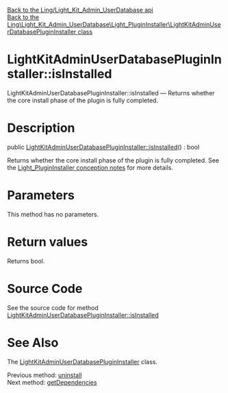 [Back to the Ling/Light_Kit_Admin_UserDatabase api](https://github.com/lingtalfi/Light_Kit_Admin_UserDatabase/blob/master/doc/api/Ling/Light_Kit_Admin_UserDatabase.md)<br>
[Back to the Ling\Light_Kit_Admin_UserDatabase\Light_PluginInstaller\LightKitAdminUserDatabasePluginInstaller class](https://github.com/lingtalfi/Light_Kit_Admin_UserDatabase/blob/master/doc/api/Ling/Light_Kit_Admin_UserDatabase/Light_PluginInstaller/LightKitAdminUserDatabasePluginInstaller.md)


LightKitAdminUserDatabasePluginInstaller::isInstalled
================



LightKitAdminUserDatabasePluginInstaller::isInstalled — Returns whether the core install phase of the plugin is fully completed.




Description
================


public [LightKitAdminUserDatabasePluginInstaller::isInstalled](https://github.com/lingtalfi/Light_Kit_Admin_UserDatabase/blob/master/doc/api/Ling/Light_Kit_Admin_UserDatabase/Light_PluginInstaller/LightKitAdminUserDatabasePluginInstaller/isInstalled.md)() : bool




Returns whether the core install phase of the plugin is fully completed.
See the [Light_PluginInstaller conception notes](https://github.com/lingtalfi/Light_PluginInstaller/blob/master/doc/pages/conception-notes.md) for more details.




Parameters
================

This method has no parameters.


Return values
================

Returns bool.








Source Code
===========
See the source code for method [LightKitAdminUserDatabasePluginInstaller::isInstalled](https://github.com/lingtalfi/Light_Kit_Admin_UserDatabase/blob/master/Light_PluginInstaller/LightKitAdminUserDatabasePluginInstaller.php#L45-L48)


See Also
================

The [LightKitAdminUserDatabasePluginInstaller](https://github.com/lingtalfi/Light_Kit_Admin_UserDatabase/blob/master/doc/api/Ling/Light_Kit_Admin_UserDatabase/Light_PluginInstaller/LightKitAdminUserDatabasePluginInstaller.md) class.

Previous method: [uninstall](https://github.com/lingtalfi/Light_Kit_Admin_UserDatabase/blob/master/doc/api/Ling/Light_Kit_Admin_UserDatabase/Light_PluginInstaller/LightKitAdminUserDatabasePluginInstaller/uninstall.md)<br>Next method: [getDependencies](https://github.com/lingtalfi/Light_Kit_Admin_UserDatabase/blob/master/doc/api/Ling/Light_Kit_Admin_UserDatabase/Light_PluginInstaller/LightKitAdminUserDatabasePluginInstaller/getDependencies.md)<br>

